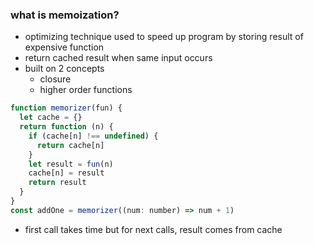 ### what is memoization?

- optimizing technique used to speed up program by storing result of expensive function
- return cached result when same input occurs
- built on 2 concepts
  - closure
  - higher order functions

```js
function memorizer(fun) {
  let cache = {}
  return function (n) {
    if (cache[n] !== undefined) {
      return cache[n]
    }
    let result = fun(n)
    cache[n] = result
    return result
  }
}
const addOne = memorizer((num: number) => num + 1)
```

- first call takes time but for next calls, result comes from cache
